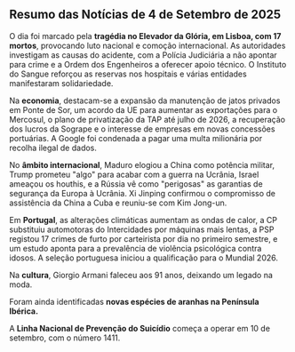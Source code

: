 ## Resumo das Notícias de 4 de Setembro de 2025

O dia foi marcado pela **tragédia no Elevador da Glória, em Lisboa, com 17 mortos**, provocando luto nacional e comoção internacional. As autoridades investigam as causas do acidente, com a Polícia Judiciária a não apontar para crime e a Ordem dos Engenheiros a oferecer apoio técnico. O Instituto do Sangue reforçou as reservas nos hospitais e várias entidades manifestaram solidariedade.

Na **economia**, destacam-se a expansão da manutenção de jatos privados em Ponte de Sor, um acordo da UE para aumentar as exportações para o Mercosul, o plano de privatização da TAP até julho de 2026, a recuperação dos lucros da Sogrape e o interesse de empresas em novas concessões portuárias. A Google foi condenada a pagar uma multa milionária por recolha ilegal de dados.

No **âmbito internacional**, Maduro elogiou a China como potência militar, Trump prometeu "algo" para acabar com a guerra na Ucrânia, Israel ameaçou os houthis, e a Rússia vê como "perigosas" as garantias de segurança da Europa à Ucrânia. Xi Jinping confirmou o compromisso de assistência da China a Cuba e reuniu-se com Kim Jong-un.

Em **Portugal**, as alterações climáticas aumentam as ondas de calor, a CP substituiu automotoras do Intercidades por máquinas mais lentas, a PSP registou 17 crimes de furto por carteirista por dia no primeiro semestre, e um estudo aponta para a prevalência de violência psicológica contra idosos. A seleção portuguesa iniciou a qualificação para o Mundial 2026.

Na **cultura**, Giorgio Armani faleceu aos 91 anos, deixando um legado na moda.

Foram ainda identificadas **novas espécies de aranhas na Península Ibérica.**

A **Linha Nacional de Prevenção do Suicídio** começa a operar em 10 de setembro, com o número 1411.